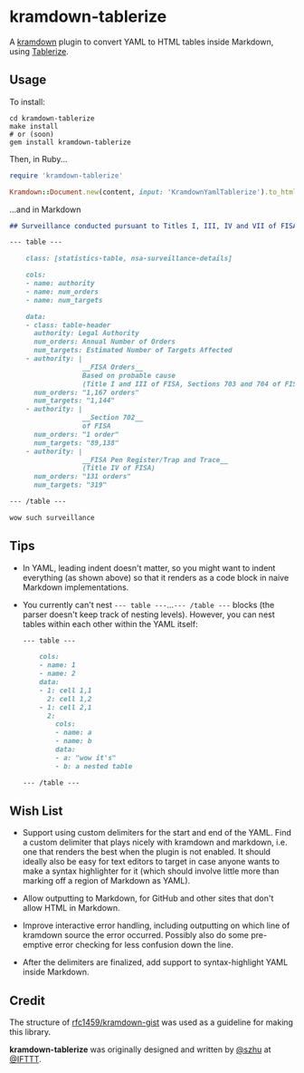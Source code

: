 kramdown-tablerize
==================

A [kramdown] plugin to convert YAML to HTML tables inside Markdown, using
[Tablerize].

[kramdown]: http://kramdown.gettalong.org/
[Tablerize]: https://github.com/IFTTT/tablerize


## Usage

To install:

```shell
cd kramdown-tablerize
make install
# or (soon)
gem install kramdown-tablerize
```

Then, in Ruby...

```ruby
require 'kramdown-tablerize'

Kramdown::Document.new(content, input: 'KramdownYamlTablerize').to_html
```

...and in Markdown

```markdown
## Surveillance conducted pursuant to Titles I, III, IV and VII of FISA

--- table ---

    class: [statistics-table, nsa-surveillance-details]

    cols:
    - name: authority
    - name: num_orders
    - name: num_targets

    data:
    - class: table-header
      authority: Legal Authority
      num_orders: Annual Number of Orders
      num_targets: Estimated Number of Targets Affected
    - authority: |
                  __FISA Orders__
                  Based on probable cause
                  (Title I and III of FISA, Sections 703 and 704 of FISA)
      num_orders: "1,167 orders"
      num_targets: "1,144"
    - authority: |
                  __Section 702__
                  of FISA
      num_orders: "1 order"
      num_targets: "89,138"
    - authority: |
                  __FISA Pen Register/Trap and Trace__
                  (Title IV of FISA)
      num_orders: "131 orders"
      num_targets: "319"

--- /table ---

wow such surveillance
```


## Tips

  - In YAML, leading indent doesn't matter, so you might want to indent
    everything (as shown above) so that it renders as a code block in naive
    Markdown implementations.

  - You currently can't nest `--- table ---`…`--- /table ---` blocks
    (the parser doesn't keep track of nesting levels). However, you can nest
    tables within each other within the YAML itself:

    ```markdown
    --- table ---

        cols:
        - name: 1
        - name: 2
        data:
        - 1: cell 1,1
          2: cell 1,2
        - 1: cell 2,1
          2:
            cols:
            - name: a
            - name: b
            data:
            - a: "wow it's"
            - b: a nested table

    --- /table ---
    ```


## Wish List

  - Support using custom delimiters for the start and end of the YAML. Find a
    custom delimiter that plays nicely with kramdown and markdown, i.e. one that
    renders the best when the plugin is not enabled. It should ideally also be
    easy for text editors to target in case anyone wants to make a syntax
    highlighter for it (which should involve little more than marking off a
    region of Markdown as YAML).

  - Allow outputting to Markdown, for GitHub and other sites that don't allow
    HTML in Markdown.

  - Improve interactive error handling, including outputting on which line of
    kramdown source the error occurred. Possibly also do some pre-emptive error
    checking for less confusion down the line.

  - After the delimiters are finalized, add support to syntax-highlight YAML
    inside Markdown.


## Credit

The structure of [rfc1459/kramdown-gist] was used as a guideline for making this
library.

**kramdown-tablerize** was originally designed and written by [@szhu] at
[@IFTTT].

[rfc1459/kramdown-gist]: https://github.com/rfc1459/kramdown-gist
[@szhu]: https://github.com/szhu
[@IFTTT]: https://github.com/IFTTT
